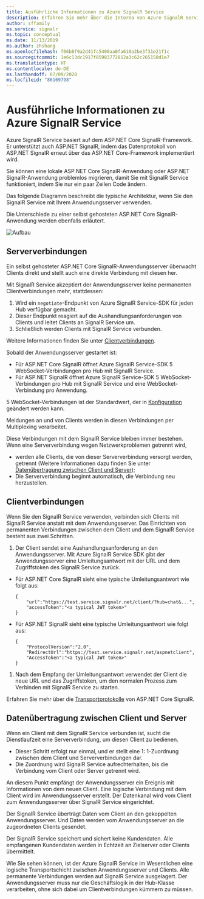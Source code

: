 ```yaml
---
title: Ausführliche Informationen zu Azure SignalR Service
description: Erfahren Sie mehr über die Interna von Azure SignalR Service, die Architektur, die Verbindungen und die Art der Datenübertragung.
author: sffamily
ms.service: signalr
ms.topic: conceptual
ms.date: 11/13/2019
ms.author: zhshang
ms.openlocfilehash: f06b8f9a2d41fc5400aa0fa610a2be3f31e21f1c
ms.sourcegitcommit: 1e6c13dc1917f85983772812a3c62c265150d1e7
ms.translationtype: HT
ms.contentlocale: de-DE
ms.lasthandoff: 07/09/2020
ms.locfileid: "86169798"
---
```

# <a name="azure-signalr-service-internals"></a>Ausführliche Informationen zu Azure SignalR Service

Azure SignalR Service basiert auf dem ASP.NET Core SignalR-Framework. Er unterstützt auch ASP.NET SignalR, indem das Datenprotokoll von ASP.NET SignalR erneut über das ASP.NET Core-Framework implementiert wird.

Sie können eine lokale ASP.NET Core SignalR-Anwendung oder ASP.NET SignalR-Anwendung problemlos migrieren, damit Sie mit SignalR Service funktioniert, indem Sie nur ein paar Zeilen Code ändern.

Das folgende Diagramm beschreibt die typische Architektur, wenn Sie den SignalR Service mit Ihrem Anwendungsserver verwenden.

Die Unterschiede zu einer selbst gehosteten ASP.NET Core SignalR-Anwendung werden ebenfalls erläutert.

![Aufbau](./media/signalr-concept-internals/arch.png)

## <a name="server-connections"></a>Serververbindungen

Ein selbst gehosteter ASP.NET Core SignalR-Anwendungsserver überwacht Clients direkt und stellt auch eine direkte Verbindung mit diesen her.

Mit SignalR Service akzeptiert der Anwendungsserver keine permanenten Clientverbindungen mehr, stattdessen:

1. Wird ein `negotiate`-Endpunkt von Azure SignalR Service-SDK für jeden Hub verfügbar gemacht.
1. Dieser Endpunkt reagiert auf die Aushandlungsanforderungen von Clients und leitet Clients an SignalR Service um.
1. Schließlich werden Clients mit SignalR Service verbunden.

Weitere Informationen finden Sie unter [Clientverbindungen](#client-connections).

Sobald der Anwendungsserver gestartet ist: 
- Für ASP.NET Core SignalR öffnet Azure SignalR Service-SDK 5 WebSocket-Verbindungen pro Hub mit SignalR Service. 
- Für ASP.NET SignalR öffnet Azure SignalR Service-SDK 5 WebSocket-Verbindungen pro Hub mit SignalR Service und eine WebSocket-Verbindung pro Anwendung.

5 WebSocket-Verbindungen ist der Standardwert, der in [Konfiguration](https://github.com/Azure/azure-signalr/blob/dev/docs/use-signalr-service.md#connectioncount) geändert werden kann.

Meldungen an und von Clients werden in diesen Verbindungen per Multiplexing verarbeitet.

Diese Verbindungen mit dem SignalR Service bleiben immer bestehen. Wenn eine Serververbindung wegen Netzwerkproblemen getrennt wird,
- werden alle Clients, die von dieser Serververbindung versorgt werden, getrennt (Weitere Informationen dazu finden Sie unter [Datenübertragung zwischen Client und Server](#data-transmit-between-client-and-server));
- Die Serververbindung beginnt automatisch, die Verbindung neu herzustellen.

## <a name="client-connections"></a>Clientverbindungen

Wenn Sie den SignalR Service verwenden, verbinden sich Clients mit SignalR Service anstatt mit dem Anwendungsserver.
Das Einrichten von permanenten Verbindungen zwischen dem Client und dem SignalR Service besteht aus zwei Schritten.

1. Der Client sendet eine Aushandlungsanforderung an den Anwendungsserver. Mit Azure SignalR Service SDK gibt der Anwendungsserver eine Umleitungsantwort mit der URL und dem Zugriffstoken des SignalR Service zurück.

- Für ASP.NET Core SignalR sieht eine typische Umleitungsantwort wie folgt aus:
    ```
    {
        "url":"https://test.service.signalr.net/client/?hub=chat&...",
        "accessToken":"<a typical JWT token>"
    }
    ```
- Für ASP.NET SignalR sieht eine typische Umleitungsantwort wie folgt aus:
    ```
    {
        "ProtocolVersion":"2.0",
        "RedirectUrl":"https://test.service.signalr.net/aspnetclient",
        "AccessToken":"<a typical JWT token>"
    }
    ```

1. Nach dem Empfang der Umleitungsantwort verwendet der Client die neue URL und das Zugriffstoken, um den normalen Prozess zum Verbinden mit SignalR Service zu starten.

Erfahren Sie mehr über die [Transportprotokolle](https://github.com/aspnet/SignalR/blob/release/2.2/specs/TransportProtocols.md) von ASP.NET Core SignalR.

## <a name="data-transmit-between-client-and-server"></a>Datenübertragung zwischen Client und Server

Wenn ein Client mit dem SignalR Service verbunden ist, sucht die Dienstlaufzeit eine Serververbindung, um diesen Client zu bedienen.
- Dieser Schritt erfolgt nur einmal, und er stellt eine 1: 1-Zuordnung zwischen dem Client und Serververbindungen dar.
- Die Zuordnung wird SignalR Service aufrechterhalten, bis die Verbindung vom Client oder Server getrennt wird.

An diesem Punkt empfängt der Anwendungsserver ein Ereignis mit Informationen von dem neuen Client. Eine logische Verbindung mit dem Client wird im Anwendungsserver erstellt. Der Datenkanal wird vom Client zum Anwendungsserver über SignalR Service eingerichtet.

Der SignalR Service überträgt Daten vom Client an den gekoppelten Anwendungsserver. Und Daten werden vom Anwendungsserver an die zugeordneten Clients gesendet.

Der SignalR Service speichert und sichert keine Kundendaten. Alle empfangenen Kundendaten werden in Echtzeit an Zielserver oder Clients übermittelt.

Wie Sie sehen können, ist der Azure SignalR Service im Wesentlichen eine logische Transportschicht zwischen Anwendungsserver und Clients. Alle permanente Verbindungen werden auf SignalR Service ausgelagert.
Der Anwendungsserver muss nur die Geschäftslogik in der Hub-Klasse verarbeiten, ohne sich dabei um Clientverbindungen kümmern zu müssen.